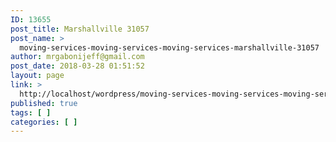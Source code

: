 ```yaml
---
ID: 13655
post_title: Marshallville 31057
post_name: >
  moving-services-moving-services-moving-services-marshallville-31057
author: mrgabonijeff@gmail.com
post_date: 2018-03-28 01:51:52
layout: page
link: >
  http://localhost/wordpress/moving-services-moving-services-moving-services-marshallville-31057/
published: true
tags: [ ]
categories: [ ]
---
```

